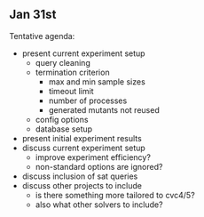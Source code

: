 ## Jan 31st

Tentative agenda:
* present current experiment setup
    * query cleaning
    * termination criterion
        * max and min sample sizes
        * timeout limit
        * number of processes
        * generated mutants not reused
    * config options
    * database setup
* present initial experiment results
* discuss current experiment setup
    * improve experiment efficiency?
    * non-standard options are ignored?
* discuss inclusion of sat queries
* discuss other projects to include
    * is there something more tailored to cvc4/5?
    * also what other solvers to include?